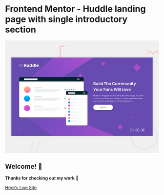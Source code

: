 # Frontend Mentor - Huddle landing page with single introductory section

![Design preview for the Huddle landing page with single introductory section](./design/desktop-preview.jpg)

## Welcome! 👋

**Thanks for checking out my work** 🚀

[Here's Live Site](https://a2uuz.github.io/huddle-landing-page/)


